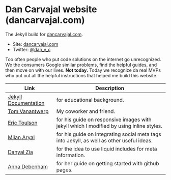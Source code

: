 # Dan Carvajal website (dancarvajal.com)


The Jekyll build for [dancarvajal.com](http://dancarvajal.com).

* Site: [dancarvajal.com](http://dancarvajal.com)
* Twitter: [@dan_v_c](http://twitter.com/dan_v_c)

Too often people who put code solutions on the internet go unrecognized. We the consumers Google similar problems, find the helpful guides, and then move on with our lives. **Not today.** Today we recognize da real MVPs who put out all the helpful instructions that helped me build this website.

|Link | Description|
|----|----|
|[Jekyll Documentation](http://jekyllrb.com/docs/home/)| for educational background.
|[Tom Vanantwerp](http://tomvanantwerp.com/)| My coworker and friend.|
|[Eric Toulson](http://erictoulson.com/2014/01/21/responsive-images-with-jekyll/) |for his guide on responsive images with jekyll which I modified by using inline styles.|
|[Milan Aryal](http://milanaryal.com/2015/integrating-social-meta-tags-into-jekyll/)| for his guide on integrating social meta tags into Jekyll, as well as other useful ideas.|
|[Danyal Zia](http://danyalzia.com/2015/03/25/integrating-facebook-open-graph-in-jekyll/)| for the idea to use liquid includes for meta information.|
|[Anna Debenham](http://24ways.org/2013/get-started-with-github-pages/) | for her guide on getting started with github pages.|
